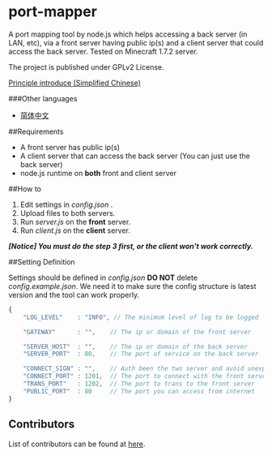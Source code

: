 port-mapper
===========

A port mapping tool by node.js which helps accessing a back server (in LAN, etc), via a front server having public ip(s) and a client server that could access the back server.
Tested on Minecraft 1.7.2 server.

The project is published under GPLv2 License.

[Principle introduce (Simplified Chinese)][1]

###Other languages

 * [简体中文][2]

##Requirements

 * A front server has public ip(s)
 * A client server that can access the back server (You can just use the back server)
 * node.js runtime on **both** front and client server

##How to

 1. Edit settings in *config.json* .
 2. Upload files to both servers.
 3. Run *server.js* on the **front** server.
 4. Run *client.js* on the **client** server.

***[Notice] You must do the step 3 first, or the client won't work correctly.***

##Setting Definition

Settings should be defined in *config.json*
**DO NOT** delete *config.example.json*. We need it to make sure the config structure is latest version and the tool can work properly.

```javascript
{
    "LOG_LEVEL"    : "INFO", // The minimum level of log to be logged

    "GATEWAY"      : "",    // The ip or domain of the front server

    "SERVER_HOST"  : "",    // The ip or domain of the back server
    "SERVER_PORT"  : 80,    // The port of service on the back server

    "CONNECT_SIGN" : "",    // Auth been the two server and avoid unexpected forward
    "CONNECT_PORT" : 1201,  // The port to connect with the front server
    "TRANS_PORT"   : 1202,  // The port to trans to the front server
    "PUBLIC_PORT"  : 80     // The port you can access from internet
}
```

## Contributors
List of contributors can be found at [here][3].

  [1]: PRINCIPLE.md
  [2]: README.zh_CN.md
  [3]: https://github.com/zhyupe/port-mapper/graphs/contributors
